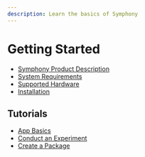 ```yaml
---
description: Learn the basics of Symphony
---
```


# Getting Started

<ul class="list-unstyled">
<li><a href="Symphony-Product-Description">Symphony Product Description</a></li>
<li><a href="System-Requirements">System Requirements</a></li>
<li><a href="Supported-Hardware">Supported Hardware</a></li>
<li><a href="Installation">Installation</a></li>
</ul>

## Tutorials
<ul class="list-unstyled">
<li><a href="App-Basics">App Basics</a></li>
<li><a href="Conduct-an-Experiment">Conduct an Experiment</a></li>
<li><a href="Create-a-Package">Create a Package</a></li>
</ul>
